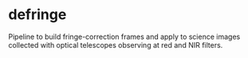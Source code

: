 # defringe
Pipeline to build fringe-correction frames and apply to science images collected with optical telescopes observing at red and NIR filters.
